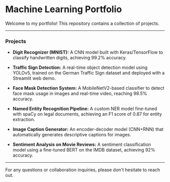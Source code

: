 # Machine Learning Portfolio

Welcome to my portfolio! This repository contains a collection of projects.

---

### Projects

-   **Digit Recognizer (MNIST):**
    A CNN model built with Keras/TensorFlow to classify handwritten digits, achieving 99.2% accuracy.

-   **Traffic Sign Detection:**
    A real-time object detection model using YOLOv5, trained on the German Traffic Sign dataset and deployed with a Streamlit web demo.

-   **Face Mask Detection System:**
    A MobileNetV2-based classifier to detect face mask usage in images and real-time video, reaching 98.5% accuracy.

-   **Named Entity Recognition Pipeline:**
    A custom NER model fine-tuned with spaCy on legal documents, achieving an F1 score of 0.87 for entity extraction.

-   **Image Caption Generator:**
    An encoder-decoder model (CNN+RNN) that automatically generates descriptive captions for images.

-   **Sentiment Analysis on Movie Reviews:**
    A sentiment classification model using a fine-tuned BERT on the IMDB dataset, achieving 92% accuracy.

---

For any questions or collaboration inquiries, please don't hesitate to reach out.
